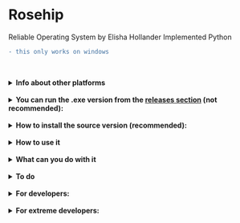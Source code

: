 # Rosehip
Reliable Operating System by Elisha Hollander Implemented Python

```diff
- this only works on windows
```
<br><details>
<summary><b>Info about other platforms</b></summary><br>
 
There is also a [version for linux](https://github.com/CITUR-OS/Rosehip-L), more specifically for ubuntu debian and mint.

There is also a [version for web](https://github.com/CITUR-OS/Rosehip-repl), which is not recommended

There is no version for Android but you can install [Pydroid](https://play.google.com/store/apps/details?id=ru.iiec.pydroid3) and download the source code, open _os.py_ in Pydroid, then by running in the Pydroid terminal `pip install pygame pyttsx3 pygame-gui Js2Py html2text markdown2` and pressing the play button on landscape mode you will enter Rosehip, from the programming apps only python, JavaScript and html are working on Android, and from the utilities only the Chrome app and the Camera app won't..

Since Android is built on linux you should be using the linux version of Rosehip mentioned above
</details>
<br><details>
<summary><b>You can run the .exe version from the <a href="https://github.com/CITUR-OS/Rosehip/releases">releases section</a> (not recommended):</b></summary><br>

download the zip file named _exe.zip_ then extract it then just double click on _Rosehip.exe_

this is not recommended due to the unstable state of _Rosehip.exe_

___note: you don't need python to run Rosehip.exe___
</details>
<br><details>
<summary><b>How to install the source version (recommended):</b></summary><br>

download the project from the releases section or [go there directly](https://github.com/CITUR-OS/Rosehip/releases), extract the folder then:
###### If you have python in your PATH:
double click on _a_
###### Else:
double click on _b_
</details>
<br><details>
<summary><b>How to use it</b></summary><br>

###### If you're using a PC:

double click on _start_

###### If you're using a laptop:

double click on _laptop_start_
</details>
<br><details>
<summary><b>What can you do with it</b></summary><br>

* press HOME button to open the menu bar or FN+LEFT_ARROW if you don't have any
* press INSERT button to open the painter
  * scroll up and down to change the size of the brush
  * scroll up and down while holding ALT button to change the color of the brush
  * scroll up and down while holding CTRL button to change the shape of the brush
</details>
<br><details>
<summary><b>To do</b></summary><br>

- [x] ~~[animations](https://en.wikipedia.org/wiki/Stop_motion)~~
- [x] ~~[pong](https://en.wikipedia.org/wiki/Pong)~~
- [x] ~~variety of compilers ([python](https://www.python.org/), [html](https://en.wikipedia.org/wiki/HTML), [batch](https://en.wikipedia.org/wiki/Batch_file), [c#](https://docs.microsoft.com/en-us/dotnet/csharp/), [javascript](https://www.javascript.com/), [visual basic](https://docs.microsoft.com/en-us/dotnet/visual-basic/) and [powershell](https://docs.microsoft.com/en-us/powershell/scripting/overview?view=powershell-7))~~
- [x] ~~[chrome](https://en.wikipedia.org/wiki/Google_Chrome)~~
- [x] ~~[text based web-browser](https://en.wikipedia.org/wiki/Text-based_web_browser)~~
- [x] ~~[ogg music player](https://en.wikipedia.org/wiki/Ogg)~~
- [x] ~~[calculator](https://en.wikipedia.org/wiki/Calculator)~~
- [x] ~~[clock](https://en.wikipedia.org/wiki/Clock)~~
- [x] ~~[background color picker](https://en.wikipedia.org/wiki/Wallpaper_(computing))~~
- [x] ~~[background image picker](https://en.wikipedia.org/wiki/Wallpaper_(computing))~~
- [x] ~~[camera](https://en.wikipedia.org/wiki/Camera)~~
- [x] ~~[mp4 viewer](https://en.wikipedia.org/wiki/MPEG-4_Part_14)~~
- [x] ~~[maze](https://en.wikipedia.org/wiki/Maze)~~
- [ ] [CLI](https://en.wikipedia.org/wiki/Command-line_interface)
- [ ] [stable version of rosehip in pypi](https://pypi.org/project/rosehip/)
</details>
<br><details>
<summary><b>For developers:</b></summary><br>

if you want to use it as an .iso you can run [another code I wrote](https://github.com/CITUR-OS/CITUR) but it's currently having some issues, as specified is the [README](https://github.com/CITUR-OS/CITUR/blob/master/README.md)...

or you can either use the [.iso builder](https://github.com/CITUR-OS/CITUR-L) for the [linux version of Rosehip](https://github.com/CITUR-OS/Rosehip-L)
</details>
<br><details>
<summary><b>For extreme developers:</b></summary><br>

if you want to create the .exe yourself you need to install [cx_Freeze](https://cx-freeze.readthedocs.io/en/latest/) version 6.1 using `pip install cx_Freeze==6.1` then change __every__ `os.path.realpath(__file__)` to `sys.executable` you might need to use `import sys` then in the directory of _os.py_ run:
```python3
from cx_Freeze import Executable,setup
setup(name='Rosehip',options={'build_exe':{'packages':['roin'],'include_files':['image.jpg',('musics','musics'),('images','images'),('apps','apps')]}},executables=[Executable('os.py',base='Win32GUI')])
```
</details>
